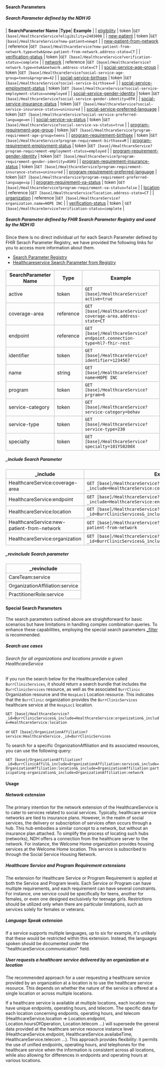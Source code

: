 #### Search Parameters
##### Search Parameter defined by the NDH IG
<style>
    th{border: solid 2px lightgrey;}
    td{border: solid 2px lightgrey;}
</style>

| **SearchParameter Name** |**Type**| **Example** |
| [eligibility](SearchParameter-healthcareservice-eligibility.html) | token |`GET [base]/HealthcareService?eligibility=2403008` |
| [new-patient](SearchParameter-healthcareservice-new-patient.html) | token |`GET [base]/HealthcareService?new-patient=newpt` |
| [new-patient-from-network](SearchParameter-healthcareservice-new-patient-from-network.html) | reference |`GET [base]/HealthcareService?new-patient-from-network.type=ntwk&new-patient-from-network.address-state=CT` |
| [verification-status](SearchParameter-healthcareservice-verification-status.html) | token |`GET [base]/HealthcareService?verification-status=complete` |
| [network](SearchParameter-healthcareservice-network.html) | reference |`GET [base]/HealthcareService?network.type=ntwk&network.address-state=CT` |
| [social-service-age-group](SearchParameter-healthcareservice-social-service-age-group.html) | token |`GET [base]/HealthcareService?social-service-age-group=teens&program=42` |
| [social-service-birthsex](SearchParameter-healthcareservice-social-service-birthsex.html) | token |`GET [base]/HealthcareService?social-service-birthsex=F` |
| [social-service-employment-status](SearchParameter-healthcareservice-social-service-employment-status.html) | token |`GET [base]/HealthcareService?social-service-employment-status=unemployed`	 |
| [social-service-gender-identity](SearchParameter-healthcareservice-social-service-gender-identity.html) | token |`GET [base]/HealthcareService?social-service-gender-identity=OTH` |
| [social-service-insurance-status](SearchParameter-healthcareservice-social-service-insurance-status.html) | token |`GET [base]/HealthcareService?social-service-insurance-status=uninsured` |
| [social-service-preferred-language](SearchParameter-healthcareservice-social-service-preferred-language.html) | token |`GET [base]/HealthcareService?social-service-preferred-language=en` |
| [social-service-va-status](SearchParameter-healthcareservice-social-service-va-status.html) | token |`GET [base]/HealthcareService?social-service-va-status=true` |
| [program-requirement-age-group](SearchParameter-healthcareservice-program-requirement-age-group.html) | token |`GET [base]/HealthcareService?program-requirement-age-group=teens` |
| [program-requirement-birthsex](SearchParameter-healthcareservice-program-requirement-birthsex.html) | token |`GET [base]/HealthcareService?program-requirement-birthsex=M` |
| [program-requirement-employment-status](SearchParameter-healthcareservice-program-requirement-employment-status.html) | token |`GET [base]/HealthcareService?program-requirement-employment-status=employed` |
| [program-requirement-gender-identity](SearchParameter-healthcareservice-program-requirement-gender-identity.html) | token |`GET [base]/HealthcareService?program-requirement-gender-identity=ASKU` |
| [program-requirement-insurance-status](SearchParameter-healthcareservice-program-requirement-insurance-status.html) | token |`GET [base]/HealthcareService?program-requirement-insurance-status=uninsured` |
| [program-requirement-preferred-language](SearchParameter-healthcareservice-program-requirement-preferred-language.html) | token |`GET [base]/HealthcareService?program-requirement-preferred-language=sp` |
| [program-requirement-va-status](SearchParameter-healthcareservice-program-requirement-va-status.html) | token |`GET [base]/HealthcareService?program-requirement-va-status=false` |
| [location](SearchParameter-healthcareservice-location.html) | reference |`GET [base]/HealthcareService?location.address-state=CT` |
| [organization](SearchParameter-healthcareservice-organization.html) | reference |`GET [base]/HealthcareService?organization.name=HOPE INC` |
| [verification-status](SearchParameter-healthcareservice-verification-status.html) | token | `GET [base]/HealthcareService?verification-status=complete` |



##### Search Parameter defined by FHIR Search Parameter Registry and used by the NDH IG 
Since there is no direct individual url for each Search Parameter defined by FHIR Serach Parameter Registry, we have provided the following links for you to access more information about them.

- [Search Parameter Registry](https://hl7.org/fhir/R4/searchparameter-registry.html)
- [Healthcareservice Search Parameter from Registry](https://hl7.org/fhir/R4/healthcareservice.html#search)

<style>  
    th{border: solid 2px lightgrey;}
    td{border: solid 2px lightgrey;}
</style>

| **SearchParameter Name** | **Type** | **Example** |
|--------------------------|----------|-------------|
| active | token |`GET [base]/HealthcareService?active=true` |
| coverage-area | reference |`GET [base]/HealthcareService?coverage-area.address-state=CT` |
| endpoint | reference |`GET [base]/HealthcareService?endpoint.connection-type=hl7-fhir-rest` |
| identifier | token |`GET [base]/HealthcareService?identifier=1234567` |
| name | string |`GET [base]/HealthcareService?name=HOPE INC` |
| program | token |`GET [base]/HealthcareService?prgram=6` |
| service-category | token |`GET [base]/HealthcareService?service-category=behav` |
| service-type | token |`GET [base]/HealthcareService?service-type=230` |
| specialty | token |`GET [base]/HealthcareService?specialty=101YS0200X` |

##### _include Search Parameter
<style>  
    th{border: solid 2px lightgrey;}
    td{border: solid 2px lightgrey;}
</style>

| **_include** | **Example** |
|--------------|-------------|
| HealthcareService:coverage-area |`GET [base]/HealthcareService?_include=HealthcareService:coverage-area` |
| HealthcareService:endpoint |`GET [base]/HealthcareService?_include=HealthcareService:endpoint` |
| HealthcareService:location | `GET [base]/HealthcareService?_id=BurrClinicServices&_include=HealthcareService:location` |
| HealthcareService:new-patient-from-network |`GET [base]/HealthcareService?_include=HealthcareService:new-patient-from-network` |
| HealthcareService:organization | `GET [base]/HealthcareService?_id=BurrClinicServices&_include=HealthcareService:organization`|

##### _revinclude Search parameter
<style>  
    th{border: solid 2px lightgrey;}
    td{border: solid 2px lightgrey;}
</style>

| **_revinclude** |
|-----------------|
| CareTeam:service |
| OrganizationAffiliation:service |
| PractitionerRole:service |

#### Special Search Parameters
The search parameters outlined above are straightforward for basic scenarios but have limitations in handling complex combination queries. To enhance these capabilities, employing the special search parameters [_filter](https://hl7.org/fhir/R5/search_filter.html#3.2.3) is recommended.

##### Search use cases
###### Search for all organizations and locations provide a given HealthcareService
If you run the search below for the HealthcareService called `BurrClinicServices`, it should return a search bundle that includes the `BurrClinicServices` resource, as well as the associated `BurrClinic` Organization resource and the `HospLoc1` Location resource. This indicates that the `BurrClinic` organization provides the `BurrClinicServices` healthcare service at the `HospLoc1` location.

`GET [base]/HealthcareService?_id=BurrClinicServices&_include=HealthcareService:organization&_include=HealthcareService:location`

or 
`GET [base]/OrganizationAffiliation?service:HealthcareService._id=BurrClinicServices`

To search for a specific OrganizationAffiliation and its associated resources, you can use the following query:  

`GET [base]/OrganizationAffiliation?_id=BurrClinicAffil&_include=OrganizationAffiliation:service&_include=OrganizationAffiliation:location&_include=OrganizationAffiliation:participating-organization&_include=OrganizationAffiliation:network`

#### Usage
##### Network extension
The primary intention for the network extension of the HealthcareService is to cater to services related to social services. Typically, healthcare service networks are tied to insurance plans. However, in the realm of social services, the delivery or subscription of services often occurs through a hub. This hub embodies a similar concept to a network, but without an insurance plan attached. To simplify the process of locating such hubs (networks), NDH offers a connection from the healthcare server to the network. For instance, the Welcome Home organization provides housing services at the Welcome Home location. This service is subscribed to through the Social Service Housing Network.

##### Healthcare Service and Program Requirement extensions
The extension for Healthcare Service or Program Requirement is applied at both the Service and Program levels. Each Service or Program can have multiple requirements, and each requirement can have several constraints. For instance, one service could be specifically for teens, another for females, or even one designed exclusively for teenage girls. Restrictions should be utilized only when there are particular limitations, such as services solely for females or veterans.

##### Language Speak extension
If a service supports multiple languages, up to six for example, it's unlikely that these would be restricted within this extension. Instead, the languages spoken should be documented under the "healthcareService.communication" field.

##### User requests a healthcare service delivered by an organization at a location
The recommended approach for a user requesting a healthcare service provided by an organization at a location is to use the healthcare service resource. This depends on whether the nature of the service is offered at a single location or across multiple locations.

If a healthcare service is available at multiple locations, each location may have unique endpoints, operating hours, and telecom. The specific data for each location concerning endpoints, operating hours, and telecom (HealthcareService.location => Location.endpoint, Location.hoursOfOperation, Location.telecom ...) will supersede the general data provided at the healthcare service resource instance level (HealthcareService.endpoint, HealthcareService.availabeTime, HealthcareService.telecom ...). This approach provides flexibility: it permits the use of unified endpoints, operating hours, and telephones for the healthcare service when the information is consistent across all locations, while also allowing for differences in endpoints and operating hours at various locations.

